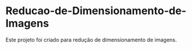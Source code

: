 # Reducao-de-Dimensionamento-de-Imagens
Este projeto foi criado para redução de dimensionamento de imagens.
